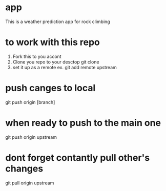 # app
This is a weather prediction app for rock climbing



# to work with this repo
1. Fork this to you accont
2. Clone you repo to your desctop
git clone 
2. set it up as a remote ex.
git add remote upstream 

# push canges to local
git push origin [branch]

# when ready to push to the main one
git push origin upstream

# dont forget contantly pull other's changes
git pull origin upstream


